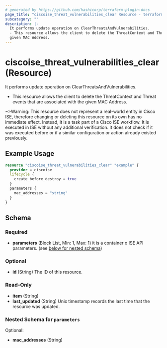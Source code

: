```yaml
---
# generated by https://github.com/hashicorp/terraform-plugin-docs
page_title: "ciscoise_threat_vulnerabilities_clear Resource - terraform-provider-ciscoise"
subcategory: ""
description: |-
  It performs update operation on ClearThreatsAndVulnerabilities.
  - This resource allows the client to delete the ThreatContext and Threat events that are associated with the
  given MAC Address.
---
```


# ciscoise_threat_vulnerabilities_clear (Resource)

It performs update operation on ClearThreatsAndVulnerabilities.
- This resource allows the client to delete the ThreatContext and Threat events that are associated with the
given MAC Address.

~>Warning: This resource does not represent a real-world entity in Cisco ISE, therefore changing or deleting this resource on its own has no immediate effect. Instead, it is a task part of a Cisco ISE workflow. It is executed in ISE without any additional verification. It does not check if it was executed before or if a similar configuration or action already existed previously.

## Example Usage

```terraform
resource "ciscoise_threat_vulnerabilities_clear" "example" {
  provider = ciscoise
  lifecycle {
    create_before_destroy = true
  }
  parameters {
    mac_addresses = "string"
  }
}
```

<!-- schema generated by tfplugindocs -->
## Schema

### Required

- **parameters** (Block List, Min: 1, Max: 1) it is a container o ISE API parameters. (see [below for nested schema](#nestedblock--parameters))

### Optional

- **id** (String) The ID of this resource.

### Read-Only

- **item** (String)
- **last_updated** (String) Unix timestamp records the last time that the resource was updated.

<a id="nestedblock--parameters"></a>
### Nested Schema for `parameters`

Optional:

- **mac_addresses** (String)


